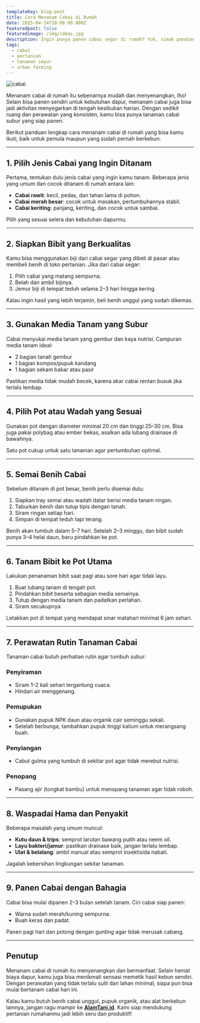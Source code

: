 ```yaml
---
templateKey: blog-post
title: Cara Menanam Cabai di Rumah
date: 2025-04-14T10:00:00.000Z  
featuredpost: false
featuredimage: /img/cabai.jpg
description: Ingin punya panen cabai segar di rumah? Yuk, simak panduan lengkap cara menanam cabai di rumah mulai dari pemilihan bibit, media tanam, hingga perawatannya.
tags:
  - cabai
  - pertanian
  - tanaman sayur
  - urban farming
---
```

![cabai](/img/cabai.jpg)

Menanam cabai di rumah itu sebenarnya mudah dan menyenangkan, lho! Selain bisa panen sendiri untuk kebutuhan dapur, menanam cabai juga bisa jadi aktivitas menyegarkan di tengah kesibukan harian. Dengan sedikit ruang dan perawatan yang konsisten, kamu bisa punya tanaman cabai subur yang siap panen.

Berikut panduan lengkap cara menanam cabai di rumah yang bisa kamu ikuti, baik untuk pemula maupun yang sudah pernah berkebun.

---

## 1. Pilih Jenis Cabai yang Ingin Ditanam

Pertama, tentukan dulu jenis cabai yang ingin kamu tanam. Beberapa jenis yang umum dan cocok ditanam di rumah antara lain:

- **Cabai rawit**: kecil, pedas, dan tahan lama di pohon.
- **Cabai merah besar**: cocok untuk masakan, pertumbuhannya stabil.
- **Cabai keriting**: panjang, keriting, dan cocok untuk sambal.

Pilih yang sesuai selera dan kebutuhan dapurmu.

---

## 2. Siapkan Bibit yang Berkualitas

Kamu bisa menggunakan biji dari cabai segar yang dibeli di pasar atau membeli benih di toko pertanian. Jika dari cabai segar:

1. Pilih cabai yang matang sempurna.
2. Belah dan ambil bijinya.
3. Jemur biji di tempat teduh selama 2–3 hari hingga kering.

Kalau ingin hasil yang lebih terjamin, beli benih unggul yang sudah dikemas.

---

## 3. Gunakan Media Tanam yang Subur

Cabai menyukai media tanam yang gembur dan kaya nutrisi. Campuran media tanam ideal:

- 2 bagian tanah gembur
- 1 bagian kompos/pupuk kandang
- 1 bagian sekam bakar atau pasir

Pastikan media tidak mudah becek, karena akar cabai rentan busuk jika terlalu lembap.

---

## 4. Pilih Pot atau Wadah yang Sesuai

Gunakan pot dengan diameter minimal 20 cm dan tinggi 25–30 cm. Bisa juga pakai polybag atau ember bekas, asalkan ada lubang drainase di bawahnya.

Satu pot cukup untuk satu tanaman agar pertumbuhan optimal.

---

## 5. Semai Benih Cabai

Sebelum ditanam di pot besar, benih perlu disemai dulu:

1. Siapkan tray semai atau wadah datar berisi media tanam ringan.
2. Taburkan benih dan tutup tipis dengan tanah.
3. Siram ringan setiap hari.
4. Simpan di tempat teduh tapi terang.

Benih akan tumbuh dalam 5–7 hari. Setelah 2–3 minggu, dan bibit sudah punya 3–4 helai daun, baru pindahkan ke pot.

---

## 6. Tanam Bibit ke Pot Utama

Lakukan penanaman bibit saat pagi atau sore hari agar tidak layu.

1. Buat lubang tanam di tengah pot.
2. Pindahkan bibit beserta sebagian media semainya.
3. Tutup dengan media tanam dan padatkan perlahan.
4. Siram secukupnya.

Letakkan pot di tempat yang mendapat sinar matahari minimal 6 jam sehari.

---

## 7. Perawatan Rutin Tanaman Cabai

Tanaman cabai butuh perhatian rutin agar tumbuh subur:

### Penyiraman
- Siram 1–2 kali sehari tergantung cuaca.
- Hindari air menggenang.

### Pemupukan
- Gunakan pupuk NPK daun atau organik cair seminggu sekali.
- Setelah berbunga, tambahkan pupuk tinggi kalium untuk merangsang buah.

### Penyiangan
- Cabut gulma yang tumbuh di sekitar pot agar tidak merebut nutrisi.

### Penopang
- Pasang ajir (tongkat bambu) untuk menopang tanaman agar tidak roboh.

---

## 8. Waspadai Hama dan Penyakit

Beberapa masalah yang umum muncul:

- **Kutu daun & trips**: semprot larutan bawang putih atau neem oil.
- **Layu bakteri/jamur**: pastikan drainase baik, jangan terlalu lembap.
- **Ulat & belalang**: ambil manual atau semprot insektisida nabati.

Jagalah kebersihan lingkungan sekitar tanaman.

---

## 9. Panen Cabai dengan Bahagia

Cabai bisa mulai dipanen 2–3 bulan setelah tanam. Ciri cabai siap panen:

- Warna sudah merah/kuning sempurna.
- Buah keras dan padat.

Panen pagi hari dan potong dengan gunting agar tidak merusak cabang.

---

## Penutup

Menanam cabai di rumah itu menyenangkan dan bermanfaat. Selain hemat biaya dapur, kamu juga bisa menikmati sensasi memetik hasil kebun sendiri. Dengan perawatan yang tidak terlalu sulit dan lahan minimal, siapa pun bisa mulai bertanam cabai hari ini.

Kalau kamu butuh benih cabai unggul, pupuk organik, atau alat berkebun lainnya, jangan ragu mampir ke [**AlamTani.id**](https://alamtani.id). Kami siap mendukung pertanian rumahanmu jadi lebih seru dan produktif!


